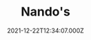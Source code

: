 ---
date: 2021-12-22T12:34:07.000Z
title: Nando's
latitude: 51.8891827
longitude: 0.8960581
url: https://www.nandos.co.uk
category: checkin
---
